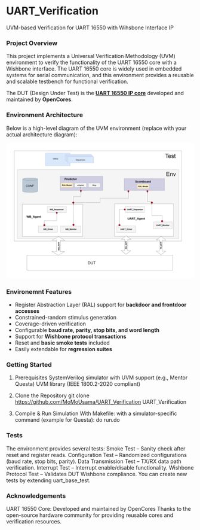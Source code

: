 # UART_Verification
UVM-based Verification for UART 16550 with Wihsbone Interface IP

### Project Overview
This project implements a Universal Verification Methodology (UVM) environment to verify the functionality of the UART 16550 core with a Wishbone interface.
The UART 16550 core is widely used in embedded systems for serial communication, and this environment provides a reusable and scalable testbench for functional verification.

The DUT (Design Under Test) is the **[UART 16550 IP core](https://github.com/freecores/uart16550/tree/master)** developed and maintained by **OpenCores**. 



### Environment Architecture
Below is a high-level diagram of the UVM environment (replace with your actual architecture diagram):  

![Environment](ENV_ARCH.png)



 ### Environemnt Features 
- Register Abstraction Layer (RAL) support for **backdoor and frontdoor accesses**  
- Constrained-random stimulus generation  
- Coverage-driven verification  
- Configurable **baud rate, parity, stop bits, and word length**  
- Support for **Wishbone protocol transactions**  
- Reset and **basic smoke tests** included  
- Easily extendable for **regression suites**  



### Getting Started

1. Prerequisites
SystemVerilog simulator with UVM support (e.g., Mentor Questa)
UVM library (IEEE 1800.2-2020 compliant)

2. Clone the Repository
git clone https://github.com/MoMoUsama/UART_Verification
UART_Verification

3. Compile & Run Simulation
With Makefile:
with a simulator-specific command (example for Questa):
do run.do

### Tests
The environment provides several tests:
Smoke Test – Sanity check after reset and register reads.
Configuration Test – Randomized configurations (baud rate, stop bits, parity).
Data Transmission Test – TX/RX data path verification.
Interrupt Test – Interrupt enable/disable functionality.
Wishbone Protocol Test – Validates DUT Wishbone compliance.
You can create new tests by extending uart_base_test.


### Acknowledgements
UART 16550 Core: Developed and maintained by OpenCores
Thanks to the open-source hardware community for providing reusable cores and verification resources.

